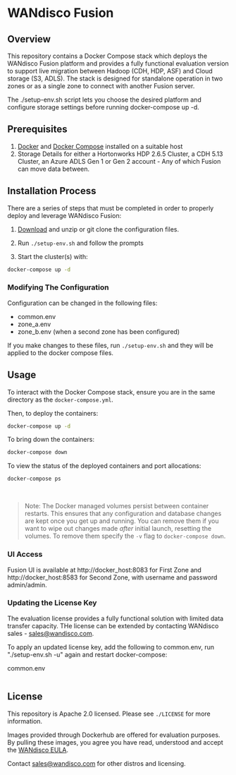 # WANdisco Fusion 

## Overview
This repository contains a Docker Compose stack which deploys the WANdisco Fusion platform and provides a fully functional evaluation version to support live migration between Hadoop (CDH, HDP, ASF) and Cloud storage (S3, ADLS). The stack is designed for standalone operation in two zones or as a single zone to connect with another Fusion server. 

The ./setup-env.sh script lets you choose the desired platform and configure storage settings before running docker-compose up -d. 

## Prerequisites 
1. [Docker](https://docs.docker.com/install/overview/) and [Docker Compose](https://docs.docker.com/compose/install/) installed on a suitable host
1. Storage Details for either a Hortonworks HDP 2.6.5 Cluster, a CDH 5.13 Cluster, an Azure ADLS Gen 1 or Gen 2 account - Any of which Fusion can move data between.

## Installation Process
There are a series of steps that must be completed in order to properly deploy and leverage WANdisco Fusion:

1. [Download](https://github.com/WANdisco/fusion-docker-compose/archive/master.zip) and unzip or git clone the configuration files. 

1. Run `./setup-env.sh` and follow the prompts

1. Start the cluster(s) with:

```bash
docker-compose up -d
```

### Modifying The Configuration
Configuration can be changed in the following files:

- common.env
- zone_a.env
- zone_b.env (when a second zone has been configured)

If you make changes to these files, run `./setup-env.sh` and they will be applied to the docker compose files.

## Usage
To interact with the Docker Compose stack, ensure you are in the same directory as the `docker-compose.yml`. 

Then, to deploy the containers:
```bash
docker-compose up -d
```

To bring down the containers:
```bash
docker-compose down
```

To view the status of the deployed containers and port allocations:
```bash
docker-compose ps
```
</br>

> Note: The Docker managed volumes persist between container restarts. This ensures that any configuration and database changes are kept once you get up and running. You can remove them if you want to wipe out changes made _after_ initial launch, resetting the volumes. To remove them specify the `-v` flag to `docker-compose down`. 

### UI Access 
Fusion UI is available at http://docker_host:8083 for First Zone and http://docker_host:8583 for Second Zone, with username and password admin/admin.


### Updating the License Key
The evaluation license provides a fully functional solution with limited data transfer capacity. THe license can be extended by contacting WANdisco sales - sales@wandisco.com.

To apply an updated license key, add the following to common.env, run "./setup-env.sh -u" again and restart docker-compose:

common.env

```LICENSE_FILE=./path/to/license.key
```

## License
This repository is Apache 2.0 licensed. Please see `./LICENSE` for more information.

Images provided through Dockerhub are offered for evaluation purposes. By pulling these images, you agree you have read, understood and accept the [WANdisco EULA](https://www.wandisco.com/eula).

Contact sales@wandisco.com for other distros and licensing. 
